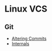 # Linux VCS
## Git
* [Altering Commits](https://github.com/pplinlin2/LinuxVCS/blob/master/src/altering_commits/index.md)
* [Internals](https://github.com/pplinlin2/LinuxVCS/blob/master/src/internals/index.md)
